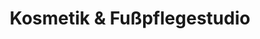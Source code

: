 ---
title: "Kosmetik & Fußpflegestudio"
url: /berlin/kosmetik-und-fusspflegestudio/
shop: Kosmetik
---